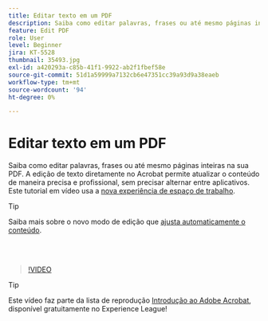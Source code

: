 ```yaml
---
title: Editar texto em um PDF
description: Saiba como editar palavras, frases ou até mesmo páginas inteiras na sua PDF
feature: Edit PDF
role: User
level: Beginner
jira: KT-5528
thumbnail: 35493.jpg
exl-id: a420293a-c85b-41f1-9922-ab2f1fbef58e
source-git-commit: 51d1a59999a7132cb6e47351cc39a93d9a38eaeb
workflow-type: tm+mt
source-wordcount: '94'
ht-degree: 0%

---
```


# Editar texto em um PDF

Saiba como editar palavras, frases ou até mesmo páginas inteiras na sua PDF. A edição de texto diretamente no Acrobat permite atualizar o conteúdo de maneira precisa e profissional, sem precisar alternar entre aplicativos. Este tutorial em vídeo usa a [nova experiência de espaço de trabalho](new-workspace.md).

>[!TIP]
>
>Saiba mais sobre o novo modo de edição que [ajusta automaticamente o conteúdo](auto-adjust-layout.md).

<br> 

>[!VIDEO](https://video.tv.adobe.com/v/35493?quality=12&learn=on&hidetitle=true)

>[!TIP]
>
>Este vídeo faz parte da lista de reprodução [Introdução ao Adobe Acrobat](https://experienceleague.adobe.com/en/playlists/acrobat-get-started-business-users), disponível gratuitamente no Experience League!
